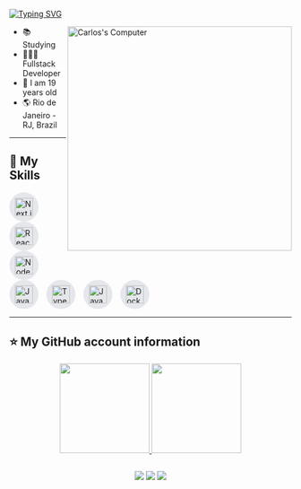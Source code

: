 <!-- ## Hello World! I am {Carlos Matheus Tavares}! 👋 -->

[![Typing SVG](https://readme-typing-svg.herokuapp.com?font=Roboto&color=6FA4FC&width=350&height=50&lines=Hello+World!,+I+am+Carlos+👋+...;%f0%9f%92%bb)](https://git.io/typing-svg)

<img src="https://raw.githubusercontent.com/MicaelliMedeiros/micaellimedeiros/master/image/computer-illustration.png" min-width="400px" max-width="400px" width="400px" align="right" alt="Carlos's Computer">

- 📚 Studying
- 👨🏼‍💻 Fullstack Developer
- 🧑 I am 19 years old
- 🌎 Rio de Janeiro - RJ, Brazil

---

## 🚀 My Skills

<p align="left">
  <span style="display:inline-block; background:#e5e7eb; border-radius: 50%; padding: 10px; margin-right: 10px;">
    <img src="https://cdn.jsdelivr.net/gh/devicons/devicon/icons/nextjs/nextjs-original.svg" alt="Next.js" title="Next.js" style="height:32px; width:32px; object-fit:contain;" />
  </span>
  <span style="display:inline-block; background:#e5e7eb; border-radius: 50%; padding: 10px; margin-right: 10px;">
    <img src="https://cdn.jsdelivr.net/gh/devicons/devicon/icons/react/react-original.svg" alt="React" title="React" style="height:32px; width:32px;" />
  </span>
  <span style="display:inline-block; background:#e5e7eb; border-radius: 50%; padding: 10px; margin-right: 10px;">
    <img src="https://cdn.jsdelivr.net/gh/devicons/devicon/icons/nodejs/nodejs-original.svg" alt="Node.js" title="Node.js" style="height:32px; width:32px;" />
  </span>
  <span style="display:inline-block; background:#e5e7eb; border-radius: 50%; padding: 10px; margin-right: 10px;">
    <img src="https://cdn.jsdelivr.net/gh/devicons/devicon/icons/java/java-original.svg" alt="Java" title="Java" style="height:32px; width:32px;" />
  </span>
  <span style="display:inline-block; background:#e5e7eb; border-radius: 50%; padding: 10px; margin-right: 10px;">
    <img src="https://cdn.jsdelivr.net/gh/devicons/devicon/icons/typescript/typescript-original.svg" alt="TypeScript" title="TypeScript" style="height:32px; width:32px;" />
  </span>
  <span style="display:inline-block; background:#e5e7eb; border-radius: 50%; padding: 10px; margin-right: 10px;">
    <img src="https://cdn.jsdelivr.net/gh/devicons/devicon/icons/javascript/javascript-original.svg" alt="JavaScript" title="JavaScript" style="height:32px; width:32px;" />
  </span>
  <span style="display:inline-block; background:#e5e7eb; border-radius: 50%; padding: 10px;">
    <img src="https://cdn.jsdelivr.net/gh/devicons/devicon/icons/docker/docker-original.svg" alt="Docker" title="Docker" style="height:32px; width:32px;" />
  </span>
</p>

----

## ⭐ My GitHub account information

<div align="center">
  <a href="https://github.com/cmtavares">
  <img height="160px" src="https://github-readme-stats.vercel.app/api?username=cmtavares&show_icons=true&theme=dracula"/>
  <img height="160px" src="https://github-readme-stats.vercel.app/api/top-langs/?username=cmtavares&layout=compact&langs_count=7&theme=dracula"/>
</div>

##
  
<div align="center"> 
  <a href="https://www.instagram.com/cm.tavares/" target="_blank"><img src="https://img.shields.io/badge/-Instagram-%23E4405F?style=for-the-badge&logo=instagram&logoColor=white" target="_blank"></a>
  <a href = "mailto:cmtavares.dev@gmail.com" target="_blank"><img src="https://img.shields.io/badge/-Gmail-%23333?style=for-the-badge&logo=gmail&logoColor=white" target="_blank"></a>
  <a href="https://www.linkedin.com/in/carlos-tavares-5bb2b32a1/" target="_blank"><img src="https://img.shields.io/badge/-LinkedIn-%230077B5?style=for-the-badge&logo=linkedin&logoColor=white"></a>
</div>
